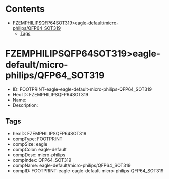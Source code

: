 



Contents
========

* [FZEMPHILIPSQFP64SOT319>eagle-default/micro-philips/QFP64_SOT319](#fzemphilipsqfp64sot319eagle-defaultmicro-philipsqfp64_sot319)
	* [Tags](#tags)

# FZEMPHILIPSQFP64SOT319>eagle-default/micro-philips/QFP64_SOT319

- ID: FOOTPRINT-eagle-eagle-default-micro-philips-QFP64_SOT319
- Hex ID: FZEMPHILIPSQFP64SOT319
- Name: 
- Description: 

## Tags

- hexID: FZEMPHILIPSQFP64SOT319
- oompType: FOOTPRINT
- oompSize: eagle
- oompColor: eagle-default
- oompDesc: micro-philips
- oompIndex: QFP64_SOT319
- oompName: eagle-default/micro-philips/QFP64_SOT319
- oompID: FOOTPRINT-eagle-eagle-default-micro-philips-QFP64_SOT319
